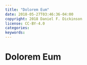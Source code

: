```yaml
---
title: "Dolorem Eum"
date: 2018-05-27T03:46:36-04:00
copyright: 2018 Daniel F. Dickinson
license: CC-BY-4.0
categories:
keywords:
---
```


# Dolorem Eum
